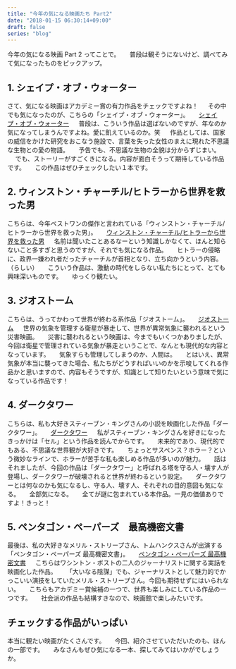 ```yaml
---
title: "今年の気になる映画たち Part2"
date: "2018-01-15 06:30:14+09:00"
draft: false
series: "blog"
---
```

今年の気になる映画 Part 2 ってことで。
　
普段は観そうにないけど、調べてみて気になったものをピックアップ。
　
<h2>1. シェイプ・オブ・ウォーター</h2>

さて、気になる映画はアカデミー賞の有力作品をチェックですよね！
　
その中でも気になったのが、こちらの「シェイプ・オブ・ウォーター」。
　
<a href="http://www.foxmovies-jp.com/shapeofwater/" rel="noopener noreferrer" target="_blank">シェイプ・オブ・ウォーター</a>
　
普段は、こういう作品は選ばないのですが、年なのか気になってしまうんですよね。愛に飢えているのか。笑
　
作品としては、国家の威信をかけた研究をおこなう施設で、言葉を失った女性のまえに現れた不思議な生物との愛の物語。
　
予告でも、不思議な生物の全貌は分からずじまい。
　
でも、ストーリーがすごくきになる。内容が面白そうって期待している作品です。
　
この作品はぜひチェックしたい１本です。
　
<h2>2. ウィンストン・チャーチル/ヒトラーから世界を救った男</h2>

こちらは、今年ベストワンの傑作と言われている「ウィンストン・チャーチル/ヒトラーから世界を救った男」。
　
<a href="http://www.churchill-movie.jp/" rel="noopener noreferrer" target="_blank">ウィンストン・チャーチル/ヒトラーから世界を救った男</a>
　
名前は聞いたことあるなーという知識しかなくて、ほんと知らないこと多すぎと思うのですが、それでも気になる作品。
　
ヒトラーの侵略に、政界一嫌われ者だったチャーチルが首相となり、立ち向かうという内容。（らしい）
　
こういう作品は、激動の時代をしらない私たちにとって、とても興味深いものです。
　
ゆっくり観たい。
　
<h2>3. ジオストーム</h2>

こちらは、うってかわって世界が終わる系作品「ジオストーム」。
　
<a href="http://wwws.warnerbros.co.jp/geostorm/" rel="noopener noreferrer" target="_blank">ジオストーム</a>
　
世界の気象を管理する衛星が暴走して、世界が異常気象に襲われるという災害映画。
　
災害に襲われるという映画は、今までもいくつかありましたが、今回は衛星で管理されている気象が暴走ということで、なんとも現代的な内容となっています。
　
気象すらも管理してしまうのか、人間は。
　
とはいえ、異常気象が本当に襲ってきた場合、私たちがどうすればいいのかを示唆してくれる作品かと思いますので、内容もそうですが、知識として知りたいという意味で気になっている作品です！
　
<h2>4. ダークタワー</h2>

こちらは、私も大好きスティーブン・キングさんの小説を映画化した作品「ダークタワー」。
　
<a href="http://www.dark-tower.jp/" rel="noopener noreferrer" target="_blank">ダークタワー</a>
　
私がスティーブン・キングさんを好きになったきっかけは「セル」という作品を読んでからです。
　
未来的であり、現代的でもある、不思議な世界観が大好きです。
　
ちょっとサスペンス？ホラー？という微妙なラインで、ホラーが苦手な私も楽しめる作品が多いのが魅力。
　
話はそれましたが、今回の作品は「ダークタワー」と呼ばれる塔を守る人・壊す人が登場し、ダークタワーが破壊されると世界が終わるという設定。
　
ダークタワーとは何なのかも気になるし、守る人、壊す人、それぞれの目的意図も気になる。
　
全部気になる。
　
全てが謎に包まれている本作品。一見の価値ありですよ！きっと！
　
<h2>5. ペンタゴン・ペーパーズ　最高機密文書</h2>

最後は、私の大好きなメリル・ストリープさん、トムハンクスさんが出演する「ペンタゴン・ペーパーズ 最高機密文書」。
　
<a href="http://pentagonpapers-movie.jp/" rel="noopener noreferrer" target="_blank">ペンタゴン・ペーパーズ 最高機密文書</a>
　
こちらはワシントン・ポストの二人のジャーナリストに関する実話を映画化した作品。
　
「大いなる陰謀」でも、ジャーナリストとして魅力的でかっこいい演技をしていたメリル・ストリープさん。今回も期待せずにはいられない。
　
こちらもアカデミー賞候補の一つで、世界も楽しみにしている作品の一つです。
　
社会派の作品も結構すきなので、映画館で楽しみたいです。
　
<h2>チェックする作品がいっぱい</h2>

本当に観たい映画がたくさんです。
　
今回、紹介させていただいたのも、ほんの一部です。
　
みなさんもぜひ気になる一本、探してみてはいかがでしょうか。